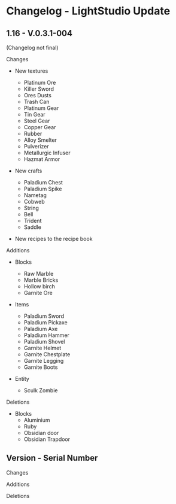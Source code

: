 # Changelog - LightStudio Update
## 1.16 -  V.0.3.1-004

(Changelog not final)

Changes

   - New textures
      - Platinum Ore
      - Killer Sword
      - Ores Dusts
      - Trash Can
      - Platinum Gear
      - Tin Gear
      - Steel Gear
      - Copper Gear
      - Rubber
      - Alloy Smelter
      - Pulverizer
      - Metallurgic Infuser
      - Hazmat Armor

   - New crafts  
      - Paladium Chest
      - Paladium Spike
      - Nametag
      - Cobweb
      - String
      - Bell
      - Trident
      - Saddle
     
   - New recipes to the recipe book

Additions

   - Blocks
      - Raw Marble  
      - Marble Bricks
      - Hollow birch
      - Garnite Ore
      
   - Items
      - Paladium Sword  
      - Paladium Pickaxe
      - Paladium Axe
      - Paladium Hammer
      - Paladium Shovel
      - Garnite Helmet
      - Garnite Chestplate
      - Garnite Legging
      - Garnite Boots

   - Entity
      - Sculk Zombie
      
Deletions

   - Blocks
      - Aluminium  
      - Ruby
      - Obsidian door
      - Obsidian Trapdoor

## Version -  Serial Number

Changes

Additions

Deletions










